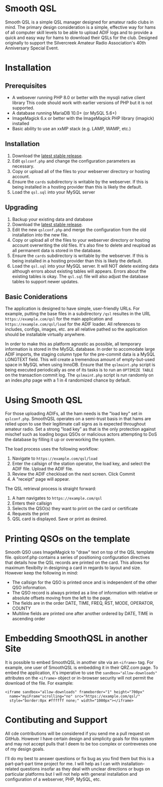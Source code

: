 # Smooth QSL
Smooth QSL is a simple QSL manager designed for amateur radio clubs in mind.
The primary design consideration is a simple, effective way for hams of
all computer skill levels to be able to upload ADIF logs and to provide a
quick and easy way for hams to download their QSLs for the club. Designed
originally to support the Silvercreek Amateur Radio Association's 40th
Anniversary Special Event.

# Installation
## Prerequisites
* A websever running PHP 8.0 or better with the mysqli native client library
This code should work with earlier versions of PHP but it is not supported.
* A database running MariaDB 10.0+ (or MySQL 5.6+)
* ImageMagick 6.x or better with the ImageMagick PHP library (imagick) installed
* Basic ability to use an xxMP stack (e.g. LAMP, WAMP, etc.)

## Installation
1. Download the [latest stable release](https://github.com/jxmx/smooth-qsl/releases/latest).
2. Edit `qslconf.php` and change the configuration parameters as necessary.
3. Copy or upload all of the files to your webserver directory or hosting account.
4. Ensure the `cards` subdirectory is writable by the webserver. If this is
being installed in a hosting provider than this is likely the default.
5. Load the `qsl.sql` into your MySQL server

## Upgrading
1. Backup your existing data and database
2. Download the [latest stable release](https://github.com/jxmx/smooth-qsl/releases/latest).
3. Edit the new `qslconf.php` and merge the configuration from the old installation into the new file.
4. Copy or upload all of the files to your webserver directory or hosting account overwriting 
the old files. It's also fine to delete and reupload as all permanent data is stored in the database.
5. Ensure the `cards` subdirectory is writable by the webserver. If this is
being installed in a hosting provider than this is likely the default.
65. Load the `qsl.sql` into your MySQL server. It will NOT delete existing data although
errors about existing tables will appears. Errors about the existing tables is okay.
The `qsl.sql` file will also adjust the database tables to support newer updates.

## Basic Coniderations
The application is designed to have simple, user-friendly URLs. For example,
putting the base files in a subdirectory `/qsl` resultes in the URL
`https://example.com/qsl` for the main application and `https://example.com/qsl/load`
for the ADIF loader. All references to includes, configs, images, etc. are 
all relative pathed so the application should be installable virtually anywhere.

In order to make this as platform agnostic as possible, all temporary information
is stored in the MySQL database. In order to accomodate large ADIF imports,
the staging column type for the pre-commit data is a MySQL LONGTEXT field. This
will create a tremendous amount of empty-but-used space in MySQL when using
InnoDB. Ensure that the `qslmaint.php` script is being executed periodically as
one of its tasks is to run an `OPTIMIZE TABLE` on the transaction commit log.
The `qslmaint.php` script is run randomly on an index.php page with a 1 in 4
randomized chance by default.

# Using Smooth QSL
For those uploading ADIFs, all the ham needs is the "load key" set in `qslconf.php`. SmoothQSL
operates on a semi-trust basis in that hams are relied upon to use their
legitimate call signs as is expected throughout amateur radio. Set a strong
"load key" as that is the only protection against mischef such as loading
bogus QSOs or malicious actors attempting to DoS the database by filling it up
or overworking the system.

The load process uses the following workflow:
1. Navigate to `https://example.com/qsl/load`
2. Enter the callsign of the station operator, the load key, and select
the ADIF file. Upload the ADIF file.
3. Review the ADIF checkload on the next screen. Click Commit
4. A "receipt" page will appear.

The QSL retrieval process is straight forward:
1. A ham navigates to `https://example.com/qsl`
2. Enters their callsign
3. Selects the QSO(s) they want to print on the card or certificate
4. Requests the print
5. QSL card is displayed. Save or print as desired.

# Printing QSOs on the template
Smooth QSO uses ImageMagick to "draw" text on top of the QSL template
file. qslconf.php contains a series of positioning configuration directives
that details how the QSL records are printed on the card. This allows for
maximum flexibilty in designing a card in regards to layout and size. However
keep the following in mind:

* The callsign for the QSO is printed once and is independent
of the other QSO information.
* The QSO record is always printed as a line of information with
relative or absolute offsets moving from the left to the page.
* The fields are in the order DATE, TIME, FREQ, RST, MODE, OPERATOR, COUNTY
* Multiline fields are printed one after another ordered
by DATE, TIME in ascending order

# Embedding SmoothQSL in another Site
It is possible to embed SmoothQSL in another site via an `<iframe>`
tag. For example, one user of SmoothQSL is embedding it in their
QRZ.com page. To embed the application, it's imperative to use
the `sandbox="allow-downloads"` attributes on the `<iframe>`
object or in-browser security will not permit the download of the
file. For example:

```
<iframe sandbox="allow-downloads" frameborder="1" height="700px"
  name="myiFrame"scrolling="no" src="https://example.com/qsl/"
  style="border:0px #ffffff none;" width="1000px"></iframe>
```

# Contibuting and Support
All cde contributions will be considered if you send me a pull request
on GitHub. However I have certain design and simplicity goals for
this system and may not accept pulls that I deem to be too
complex or contrevenes one of my design goals.

I'll do my best to answer questions or fix bug as you find them but
this is a part-part-part time project for me. I will help as I can
with installation-related questions insofar as they deal with unclear
directions or bugs on particular platforms but I will not help with
general installation and configuration of a webserver, PHP, MySQL, etc.
